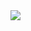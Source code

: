 <img src="https://capsule-render.vercel.app/api?type=wave&color=auto&height=300&section=header&text=Game Web Develop%20render&fontSize=90" />
<!--
**HyeonMunJeong/HyeonMunJeong** is a ✨ _special_ ✨ repository because its `README.md` (this file) appears on your GitHub profile.

Here are some ideas to get you started:

- 🔭 I’m currently working on ...
- 🌱 I’m currently learning ...
- 👯 I’m looking to collaborate on ...
- 🤔 I’m looking for help with ...
- 💬 Ask me about ...
- 📫 How to reach me: ...
- 😄 Pronouns: ...
- ⚡ Fun fact: ...
-->
